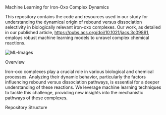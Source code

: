 Machine Learning for Iron-Oxo Complex Dynamics

This repository contains the code and resources used in our study for understanding the dynamical origin of rebound versus dissociation selectivity in biologically relevant iron-oxo complexes. Our work, as detailed in our published article, https://pubs.acs.org/doi/10.1021/jacs.3c09891, employs robust machine learning models to unravel complex chemical reactions.

![ML-Images](https://github.com/Jyothishjoy/Machine-Learning-of-Dynamical-Trajectories/assets/150574366/dffc9ba6-3838-41b6-8776-1281198d7d1d)

Overview

Iron-oxo complexes play a crucial role in various biological and chemical processes. Analyzing their dynamic behavior, particularly the factors influencing rebound versus dissociation pathways, is essential for a deeper understanding of these reactions. We leverage machine learning techniques to tackle this challenge, providing new insights into the mechanistic pathways of these complexes.

Repository Structure





